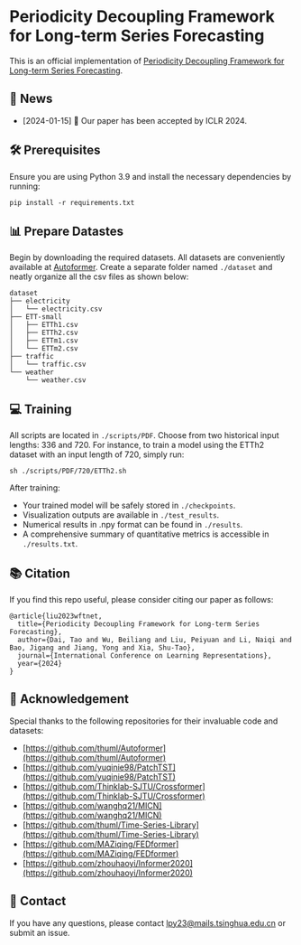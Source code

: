 # Periodicity Decoupling Framework for Long-term Series Forecasting

This is an official implementation of [Periodicity Decoupling Framework for Long-term Series Forecasting](https://openreview.net/pdf?id=dp27P5HBBt).

## 📰 News

- [2024-01-15] 🎉 Our paper has been accepted by ICLR 2024.

## 🛠 Prerequisites

Ensure you are using Python 3.9 and install the necessary dependencies by running:

```
pip install -r requirements.txt
```

## 📊 Prepare Datastes

Begin by downloading the required datasets. All datasets are conveniently available at [Autoformer](https://drive.google.com/drive/folders/1ZOYpTUa82_jCcxIdTmyr0LXQfvaM9vIy). Create a separate folder named `./dataset` and neatly organize all the csv files as shown below:
```
dataset
├── electricity
│   └── electricity.csv
├── ETT-small
│   ├── ETTh1.csv
│   ├── ETTh2.csv
│   ├── ETTm1.csv
│   └── ETTm2.csv
├── traffic
│   └── traffic.csv
└── weather
    └── weather.csv
```

## 💻 Training

All scripts are located in `./scripts/PDF`. Choose from two historical input lengths: 336 and 720. For instance, to train a model using the ETTh2 dataset with an input length of 720, simply run:

```shell
sh ./scripts/PDF/720/ETTh2.sh
```

After training:

- Your trained model will be safely stored in `./checkpoints`.
- Visualization outputs are available in `./test_results`.
- Numerical results in .npy format can be found in `./results`.
- A comprehensive summary of quantitative metrics is accessible in `./results.txt`.

## 📚 Citation
If you find this repo useful, please consider citing our paper as follows:
```
@article{liu2023wftnet,
  title={Periodicity Decoupling Framework for Long-term Series Forecasting},
  author={Dai, Tao and Wu, Beiliang and Liu, Peiyuan and Li, Naiqi and Bao, Jigang and Jiang, Yong and Xia, Shu-Tao},
  journal={International Conference on Learning Representations},
  year={2024}
}
```

## 🙏 Acknowledgement
Special thanks to the following repositories for their invaluable code and datasets:

- [https://github.com/thuml/Autoformer](https://github.com/thuml/Autoformer)
- [https://github.com/yuqinie98/PatchTST](https://github.com/yuqinie98/PatchTST)
- [https://github.com/Thinklab-SJTU/Crossformer](https://github.com/Thinklab-SJTU/Crossformer)
- [https://github.com/wanghq21/MICN](https://github.com/wanghq21/MICN)
- [https://github.com/thuml/Time-Series-Library](https://github.com/thuml/Time-Series-Library)
- [https://github.com/MAZiqing/FEDformer](https://github.com/MAZiqing/FEDformer)
- [https://github.com/zhouhaoyi/Informer2020](https://github.com/zhouhaoyi/Informer2020)

## 📩 Contact
If you have any questions, please contact [lpy23@mails.tsinghua.edu.cn](lpy23@mails.tsinghua.edu.cn) or submit an issue.
